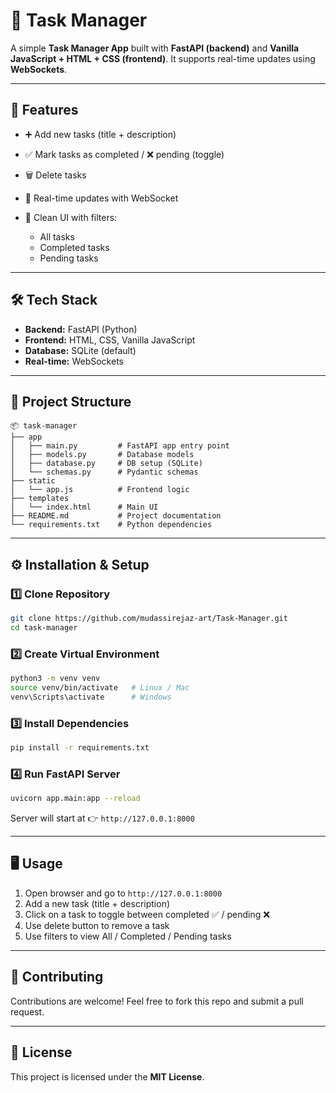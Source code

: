 # 📌 Task Manager

A simple **Task Manager App** built with **FastAPI (backend)** and **Vanilla JavaScript + HTML + CSS (frontend)**. It supports real-time updates using **WebSockets**.

---

## 🚀 Features

* ➕ Add new tasks (title + description)
* ✅ Mark tasks as completed / ❌ pending (toggle)
* 🗑️ Delete tasks
* 🔄 Real-time updates with WebSocket
* 🎨 Clean UI with filters:

  * All tasks
  * Completed tasks
  * Pending tasks

---

## 🛠️ Tech Stack

* **Backend:** FastAPI (Python)
* **Frontend:** HTML, CSS, Vanilla JavaScript
* **Database:** SQLite (default)
* **Real-time:** WebSockets

---

## 📂 Project Structure

```
📦 task-manager
├── app
│   ├── main.py         # FastAPI app entry point
│   ├── models.py       # Database models
│   ├── database.py     # DB setup (SQLite)
│   └── schemas.py      # Pydantic schemas
├── static
│   └── app.js          # Frontend logic
├── templates
│   └── index.html      # Main UI
├── README.md           # Project documentation
└── requirements.txt    # Python dependencies
```

---

## ⚙️ Installation & Setup

### 1️⃣ Clone Repository

```bash
git clone https://github.com/mudassirejaz-art/Task-Manager.git
cd task-manager
```

### 2️⃣ Create Virtual Environment

```bash
python3 -m venv venv
source venv/bin/activate   # Linux / Mac
venv\Scripts\activate      # Windows
```

### 3️⃣ Install Dependencies

```bash
pip install -r requirements.txt
```

### 4️⃣ Run FastAPI Server

```bash
uvicorn app.main:app --reload
```

Server will start at 👉 `http://127.0.0.1:8000`

---

## 🖥️ Usage

1. Open browser and go to `http://127.0.0.1:8000`
2. Add a new task (title + description)
3. Click on a task to toggle between completed ✅ / pending ❌
4. Use delete button to remove a task
5. Use filters to view All / Completed / Pending tasks

---

## 🤝 Contributing

Contributions are welcome! Feel free to fork this repo and submit a pull request.

---

## 📜 License

This project is licensed under the **MIT License**.
